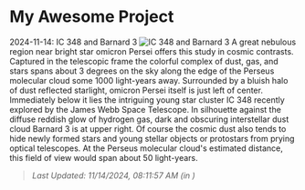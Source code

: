 # My Awesome Project

<!-- APOD Start -->
2024-11-14: IC 348 and Barnard 3
![IC 348 and Barnard 3](https://apod.nasa.gov/apod/image/2411/IC348_B3_1024.jpg)
A great nebulous region near bright star omicron Persei offers this study in cosmic contrasts.  Captured in the telescopic frame the colorful complex of dust, gas, and stars spans about 3 degrees on the sky along the edge of the Perseus molecular cloud some 1000 light-years away. Surrounded by a bluish halo of dust reflected starlight, omicron Persei itself is just left of center. Immediately below it lies the intriguing young star cluster IC 348 recently explored by the James Webb Space Telescope. In silhouette against the diffuse reddish glow of hydrogen gas, dark and obscuring interstellar dust cloud Barnard 3 is at upper right. Of course the cosmic dust also tends to hide newly formed stars and young stellar objects or protostars from prying optical telescopes. At the Perseus molecular cloud's estimated distance, this field of view would span about 50 light-years.
> _Last Updated: 11/14/2024, 08:11:57 AM (in )_
<!-- APOD End -->
